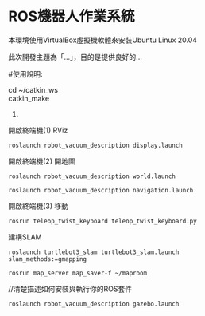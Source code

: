 # ROS機器人作業系統
本環境使用VirtualBox虛擬機軟體來安裝Ubuntu Linux 20.04

此次開發主題為「...」，目的是提供良好的...

#使用說明:

cd ~/catkin_ws  
catkin_make

1.
開啟終端機(1) RViz
```
roslaunch robot_vacuum_description display.launch
```
開啟終端機(2) 開地圖
```
roslaunch robot_vacuum_description world.launch
```
```
roslaunch robot_vacuum_description navigation.launch   
```

開啟終端機(3)  移動
```
rosrun teleop_twist_keyboard teleop_twist_keyboard.py
``` 

建構SLAM
```
roslaunch turtlebot3_slam turtlebot3_slam.launch slam_methods:=gmapping   
```
```
rosrun map_server map_saver-f ~/maproom   
```

//清楚描述如何安裝與執行你的ROS套件
```
roslaunch robot_vacuum_description gazebo.launch
```
